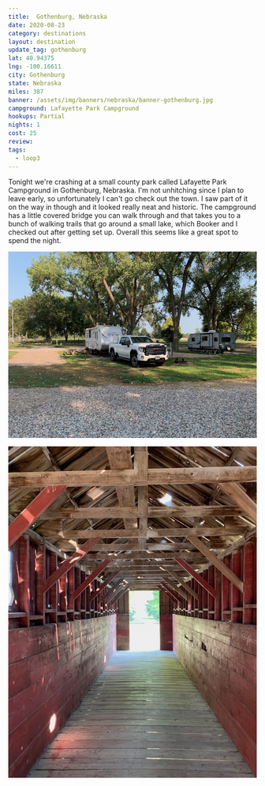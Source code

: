 ```yaml
---
title:  Gothenburg, Nebraska
date: 2020-08-23
category: destinations
layout: destination
update_tag: gothenburg
lat: 40.94375
lng: -100.16611
city: Gothenburg
state: Nebraska
miles: 387
banner: /assets/img/banners/nebraska/banner-gothenburg.jpg
campground: Lafayette Park Campground
hookups: Partial
nights: 1
cost: 25
review: 
tags:
  - loop3
---
```


Tonight we're crashing at a small county park called Lafayette Park Campground in Gothenburg, Nebraska. I'm not unhitching since I plan to leave early, so unfortunately I can't go check out the town. I saw part of it on the way in though and it looked really neat and historic. The campground has a little covered bridge you can walk through and that takes you to a bunch of walking trails that go around a small lake, which Booker and I checked out after getting set up. Overall this seems like a great spot to spend the night. 

![gothenburg campsite](/assets/img/destinations/nebraska/gothenburg-campsite.jpg)

![gothenburg covered bridge](/assets/img/destinations/nebraska/gothenburg-covered-bridge.jpg)
